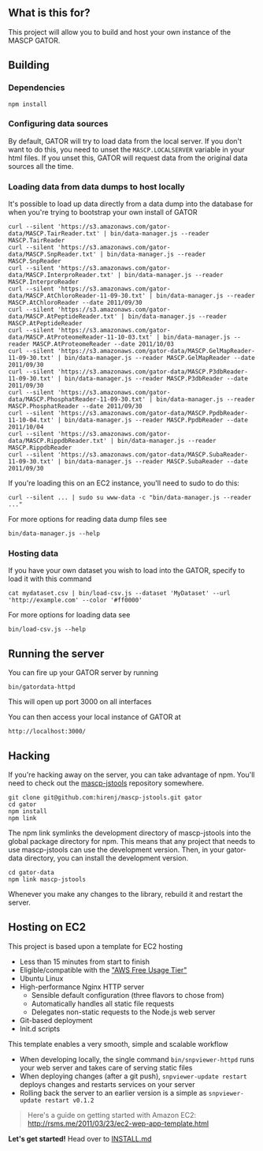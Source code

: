 ## What is this for? ##

This project will allow you to build and host your own instance of the MASCP GATOR.

## Building ##

### Dependencies ###

    npm install

### Configuring data sources ###

By default, GATOR will try to load data from the local server. If you don't want to do this, you need to unset the `MASCP.LOCALSERVER` variable in your html files. If you unset this, GATOR will request data from the original data sources all the time.

### Loading data from data dumps to host locally ###

It's possible to load up data directly from a data dump into the database for 
when you're trying to bootstrap your own install of GATOR

    curl --silent 'https://s3.amazonaws.com/gator-data/MASCP.TairReader.txt' | bin/data-manager.js --reader MASCP.TairReader
    curl --silent 'https://s3.amazonaws.com/gator-data/MASCP.SnpReader.txt' | bin/data-manager.js --reader MASCP.SnpReader
    curl --silent 'https://s3.amazonaws.com/gator-data/MASCP.InterproReader.txt' | bin/data-manager.js --reader MASCP.InterproReader
    curl --silent 'https://s3.amazonaws.com/gator-data/MASCP.AtChloroReader-11-09-30.txt' | bin/data-manager.js --reader MASCP.AtChloroReader --date 2011/09/30
    curl --silent 'https://s3.amazonaws.com/gator-data/MASCP.AtPeptideReader.txt' | bin/data-manager.js --reader MASCP.AtPeptideReader
    curl --silent 'https://s3.amazonaws.com/gator-data/MASCP.AtProteomeReader-11-10-03.txt' | bin/data-manager.js --reader MASCP.AtProteomeReader --date 2011/10/03
    curl --silent 'https://s3.amazonaws.com/gator-data/MASCP.GelMapReader-11-09-30.txt' | bin/data-manager.js --reader MASCP.GelMapReader --date 2011/09/30
    curl --silent 'https://s3.amazonaws.com/gator-data/MASCP.P3dbReader-11-09-30.txt' | bin/data-manager.js --reader MASCP.P3dbReader --date 2011/09/30
    curl --silent 'https://s3.amazonaws.com/gator-data/MASCP.PhosphatReader-11-09-30.txt' | bin/data-manager.js --reader MASCP.PhosphatReader --date 2011/09/30
    curl --silent 'https://s3.amazonaws.com/gator-data/MASCP.PpdbReader-11-10-04.txt' | bin/data-manager.js --reader MASCP.PpdbReader --date 2011/10/04
    curl --silent 'https://s3.amazonaws.com/gator-data/MASCP.RippdbReader.txt' | bin/data-manager.js --reader MASCP.RippdbReader
    curl --silent 'https://s3.amazonaws.com/gator-data/MASCP.SubaReader-11-09-30.txt' | bin/data-manager.js --reader MASCP.SubaReader --date 2011/09/30
    
If you're loading this on an EC2 instance, you'll need to sudo to do this:

    curl --silent ... | sudo su www-data -c "bin/data-manager.js --reader ..."
    
For more options for reading data dump files see

    bin/data-manager.js --help

### Hosting data ###

If you have your own dataset you wish to load into the GATOR, specify to load it with this command

    cat mydataset.csv | bin/load-csv.js --dataset 'MyDataset' --url 'http://example.com' --color '#ff0000'

For more options for loading data see

    bin/load-csv.js --help


## Running the server ##

You can fire up your GATOR server by running

    bin/gatordata-httpd
    
This will open up port 3000 on all interfaces

You can then access your local instance of GATOR at

    http://localhost:3000/

## Hacking ##

If you're hacking away on the server, you can take advantage of npm. You'll
need to check out the [mascp-jstools](https://github.com/hirenj/mascp-jstools/) repository somewhere.

    git clone git@github.com:hirenj/mascp-jstools.git gator
    cd gator
    npm install
    npm link
  
The npm link symlinks the development directory of mascp-jstools into the 
global package directory for npm. This means that any project that needs to
use mascp-jstools can use the development version. Then, in your gator-data directory, you can install the development version.

    cd gator-data
    npm link mascp-jstools
  
Whenever you make any changes to the library, rebuild it and restart the server.

## Hosting on EC2 ##

This project is based upon a template for EC2 hosting

- Less than 15 minutes from start to finish
- Eligible/compatible with the ["AWS Free Usage Tier"](http://aws.amazon.com/free/)
- Ubuntu Linux
- High-performance Nginx HTTP server
  - Sensible default configuration (three flavors to chose from)
  - Automatically handles all static file requests
  - Delegates non-static requests to the Node.js web server
- Git-based deployment
- Init.d scripts

This template enables a very smooth, simple and scalable workflow

- When developing locally, the single command `bin/snpviewer-httpd` runs your web server and takes care of serving static files
- When deploying changes (after a git push), `snpviewer-update restart` deploys changes and restarts services on your server
- Rolling back the server to an earlier version is a simple as `snpviewer-update restart v0.1.2`

> Here's a guide on getting started with Amazon EC2: <http://rsms.me/2011/03/23/ec2-wep-app-template.html>

**Let's get started!** Head over to [INSTALL.md](https://github.com/hirenj/gator-data/blob/master/INSTALL.md#readme)

